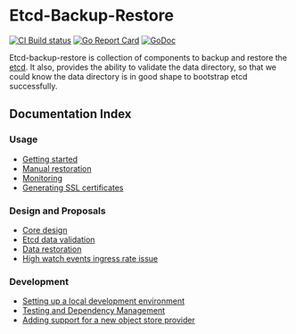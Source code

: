 # Etcd-Backup-Restore

[![CI Build status](https://concourse.ci.gardener.cloud/api/v1/teams/gardener/pipelines/etcd-backup-restore-master/jobs/master-head-update-job/badge)](https://concourse.ci.gardener.cloud/teams/gardener/pipelines/etcd-backup-restore-master/jobs/master-head-update-job)
[![Go Report Card](https://goreportcard.com/badge/github.com/gardener/etcd-backup-restore)](https://goreportcard.com/report/github.com/gardener/etcd-backup-restore)
[![GoDoc](https://godoc.org/github.com/gardener/etcd-backup-restore?status.svg)](https://godoc.org/github.com/gardener/etcd-backup-restore)

Etcd-backup-restore is collection of components to backup and restore the [etcd]. It also, provides the ability to validate the data directory, so that we could know the data directory is in good shape to bootstrap etcd successfully.

## Documentation Index

### Usage

* [Getting started](doc/usage/getting_started.md)
* [Manual restoration](doc/usage/manual_restoration.md)
* [Monitoring](doc/usage/metrics.md)
* [Generating SSL certificates](doc/usage/generating_ssl_certificates.md)

### Design and Proposals

* [Core design](doc/proposals/design.md)
* [Etcd data validation](doc/proposals/validation.md)
* [Data restoration](doc/proposals/restoration.md)
* [High watch events ingress rate issue](doc/proposals/high_watch_event_ingress_rate.md)

### Development

* [Setting up a local development environment](doc/development/local_setup.md)
* [Testing and Dependency Management](doc/development/testing_and_dependencies.md)
* [Adding support for a new object store provider](doc/development/new_cp_support.md)

[etcd]: https://github.com/coreos/etcd
